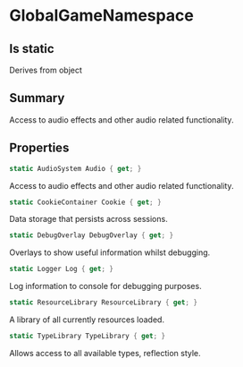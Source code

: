 # GlobalGameNamespace

## Is static
Derives from object

## Summary

Access to audio effects and other audio related functionality.
## Properties

```c#
static AudioSystem Audio { get; } 
```
Access to audio effects and other audio related functionality.
```c#
static CookieContainer Cookie { get; } 
```
Data storage that persists across sessions.
```c#
static DebugOverlay DebugOverlay { get; } 
```
Overlays to show useful information whilst debugging.
```c#
static Logger Log { get; } 
```
Log information to console for debugging purposes.
```c#
static ResourceLibrary ResourceLibrary { get; } 
```
A library of all currently resources loaded.
```c#
static TypeLibrary TypeLibrary { get; } 
```
Allows access to all available types, reflection style.
